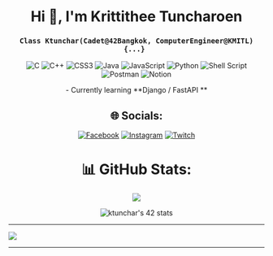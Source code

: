 <h1 align="center">Hi 👋, I'm Krittithee Tuncharoen</h1>
<h3 align="center"><code>Class Ktunchar(Cadet@42Bangkok, ComputerEngineer@KMITL) {...} </code></h3>

<div align="center">

![C](https://img.shields.io/badge/c-%2300599C.svg?style=for-the-badge&logo=c&logoColor=white) ![C++](https://img.shields.io/badge/c++-%2300599C.svg?style=for-the-badge&logo=c%2B%2B&logoColor=white) ![CSS3](https://img.shields.io/badge/css3-%231572B6.svg?style=for-the-badge&logo=css3&logoColor=white) ![Java](https://img.shields.io/badge/java-%23ED8B00.svg?style=for-the-badge&logo=java&logoColor=white) ![JavaScript](https://img.shields.io/badge/javascript-%23323330.svg?style=for-the-badge&logo=javascript&logoColor=%23F7DF1E) ![Python](https://img.shields.io/badge/python-3670A0?style=for-the-badge&logo=python&logoColor=ffdd54) ![Shell Script](https://img.shields.io/badge/shell_script-%23121011.svg?style=for-the-badge&logo=gnu-bash&logoColor=white) ![Postman](https://img.shields.io/badge/Postman-FF6C37?style=for-the-badge&logo=postman&logoColor=white) ![Notion](https://img.shields.io/badge/Notion-%23000000.svg?style=for-the-badge&logo=notion&logoColor=white)
  
<p>- Currently learning **Django / FastAPI **</p>

## 🌐 Socials:
[![Facebook](https://img.shields.io/badge/Facebook-%231877F2.svg?logo=Facebook&logoColor=white)](https://facebook.com/mai.tuncharoen) [![Instagram](https://img.shields.io/badge/Instagram-%23E4405F.svg?logo=Instagram&logoColor=white)](https://instagram.com/maikittitee) [![Twitch](https://img.shields.io/badge/Twitch-%239146FF.svg?logo=Twitch&logoColor=white)](https://twitch.tv/maikittitee) 

# 📊 GitHub Stats:
![](https://github-readme-stats.vercel.app/api?username=maikittitee&theme=dark&hide_border=false&include_all_commits=true&count_private=false)
 </div>

 <div align="center" href="https://github.com/oakoudad/badge42">
  <img src="https://badge.mediaplus.ma/darkblue/ktunchar?UM6P=off" alt="ktunchar's 42 stats" />
 </div>

---
[![](https://visitcount.itsvg.in/api?id=maikittitee&icon=0&color=0)](https://visitcount.itsvg.in)

<!-- Proudly created with GPRM ( https://gprm.itsvg.in ) -->
---
